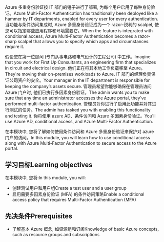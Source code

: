 <span data-ttu-id="b8d4f-101">Azure 多重身份验证按 IT 部门的锤子进行了部署, 为每个用户启用了每种身份验证。</span><span class="sxs-lookup"><span data-stu-id="b8d4f-101">Azure Multi-Factor Authentication has traditionally been deployed like a hammer by IT departments, enabled for every user for every authentication.</span></span> <span data-ttu-id="b8d4f-102">当功能与条件访问集成时, Azure 多重身份验证成为一个 razor-锐利的 scalpel, 使您可以指定哪些应用程序和环境需要它。</span><span class="sxs-lookup"><span data-stu-id="b8d4f-102">When the feature is integrated with conditional access, Azure Multi-Factor Authentication becomes a razor-sharp scalpel that allows you to specify which apps and circumstances require it.</span></span>

<span data-ttu-id="b8d4f-103">假设您在第一位顾问 (专门从事电路和电气设计的工程公司) 中工作。</span><span class="sxs-lookup"><span data-stu-id="b8d4f-103">Imagine that you work for First Up Consultants, an engineering firm that specializes in circuit and electrical design.</span></span> <span data-ttu-id="b8d4f-104">他们正在将其本地工作负载移至 Azure。</span><span class="sxs-lookup"><span data-stu-id="b8d4f-104">They're moving their on-premises workloads to Azure.</span></span> <span data-ttu-id="b8d4f-105">IT 部门的经理负责保证公司资产的安全。</span><span class="sxs-lookup"><span data-stu-id="b8d4f-105">Your manager in the IT department is responsible for keeping the company’s assets secure.</span></span> <span data-ttu-id="b8d4f-106">管理员希望你能够确保在管理员访问 Azure 门户时, 他们已执行多因素身份验证。</span><span class="sxs-lookup"><span data-stu-id="b8d4f-106">The admin wants you to make sure that any time an administrator accesses the Azure portal, they've performed multi-factor authentication.</span></span> <span data-ttu-id="b8d4f-107">管理员对你进行了启用此功能并对其进行测试的任务。</span><span class="sxs-lookup"><span data-stu-id="b8d4f-107">The admin has tasked you with enabling this functionality and testing it.</span></span> <span data-ttu-id="b8d4f-108">你将使用 azure AD、条件访问和 Azure 多因素身份验证。</span><span class="sxs-lookup"><span data-stu-id="b8d4f-108">You'll use Azure AD, conditional access, and Azure Multi-Factor Authentication.</span></span>

<span data-ttu-id="b8d4f-109">在本模块中, 您将了解如何使用条件访问和 Azure 多重身份验证来保护对 azure 门户的访问。</span><span class="sxs-lookup"><span data-stu-id="b8d4f-109">In this module, you will learn how to use conditional access along with Azure Multi-Factor Authentication to secure access to the Azure portal.</span></span>

## <a name="learning-objectives"></a><span data-ttu-id="b8d4f-110">学习目标</span><span class="sxs-lookup"><span data-stu-id="b8d4f-110">Learning objectives</span></span>

<span data-ttu-id="b8d4f-111">在本模块中, 您将:</span><span class="sxs-lookup"><span data-stu-id="b8d4f-111">In this module, you will:</span></span>

- <span data-ttu-id="b8d4f-112">创建测试用户和用户组</span><span class="sxs-lookup"><span data-stu-id="b8d4f-112">Create a test user and a user group</span></span>
- <span data-ttu-id="b8d4f-113">启用需要多因素身份验证 (MFA) 的条件访问策略</span><span class="sxs-lookup"><span data-stu-id="b8d4f-113">Enable a conditional access policy that requires Multi-Factor Authentication (MFA)</span></span>

## <a name="prerequisites"></a><span data-ttu-id="b8d4f-114">先决条件</span><span class="sxs-lookup"><span data-stu-id="b8d4f-114">Prerequisites</span></span>  

- <span data-ttu-id="b8d4f-115">了解基本 Azure 概念, 如资源组和订阅</span><span class="sxs-lookup"><span data-stu-id="b8d4f-115">Knowledge of basic Azure concepts, such as resource groups and subscriptions</span></span>